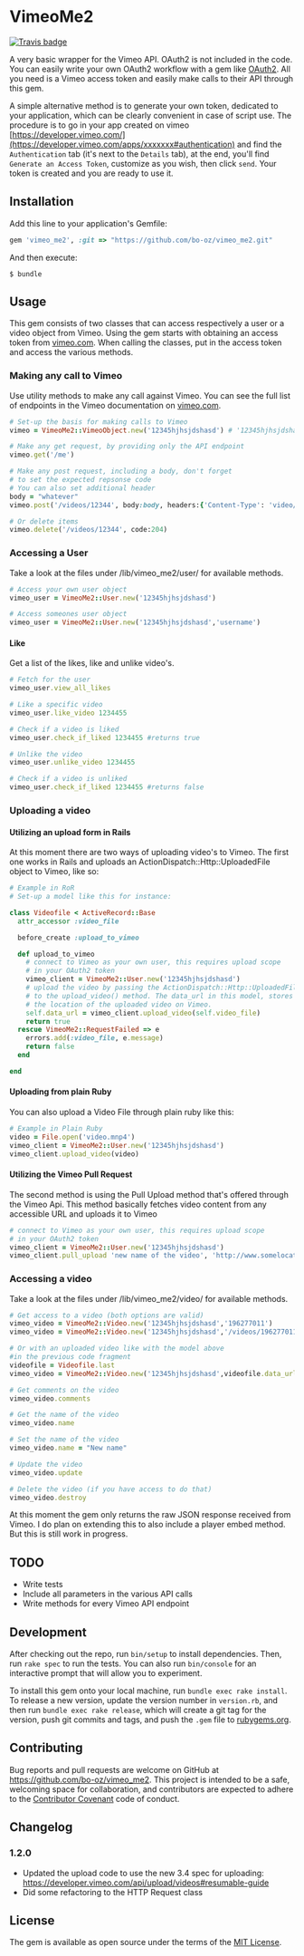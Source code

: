 # VimeoMe2

[![Travis badge](https://travis-ci.org/bo-oz/vimeo_me2.svg?branch=master)](https://travis-ci.org/bo-oz/vimeo_me2)

A very basic wrapper for the Vimeo API. OAuth2 is not included in the code. You can easily write your own OAuth2 workflow with a gem like [OAuth2](https://github.com/intridea/oauth2). All you need is a Vimeo access token and easily make calls to their API through this gem.

A simple alternative method is to generate your own token, dedicated to your application, which can be clearly convenient in case of script use.
The procedure is to go in your app created on vimeo [https://developer.vimeo.com/](https://developer.vimeo.com/apps/xxxxxxx#authentication) and find the `Authentication` tab (it's next to the `Details` tab),
at the end, you'll find `Generate an Access Token`, customize as you wish, then click `send`. Your token is created and you are ready to use it.

## Installation

Add this line to your application's Gemfile:

```ruby
gem 'vimeo_me2', :git => "https://github.com/bo-oz/vimeo_me2.git"
```

And then execute:

    $ bundle


## Usage

This gem consists of two classes that can access respectively a user or a video object from Vimeo. Using the gem starts with obtaining an access token from [vimeo.com](https://developer.vimeo.com). When calling the classes, put in the access token and access the various methods.

### Making any call to Vimeo
Use utility methods to make any call against Vimeo. You can see the full list of endpoints in the Vimeo documentation on [vimeo.com](https://developer.vimeo.com).

```ruby
# Set-up the basis for making calls to Vimeo
vimeo = VimeoMe2::VimeoObject.new('12345hjhsjdshasd') # '12345hjhsjdshasd' must be replace by a valid token

# Make any get request, by providing only the API endpoint
vimeo.get('/me')

# Make any post request, including a body, don't forget
# to set the expected repsonse code
# You can also set additional header
body = "whatever"
vimeo.post('/videos/12344', body:body, headers:{'Content-Type': 'video/mp4'}, code:201)

# Or delete items
vimeo.delete('/videos/12344', code:204)

```

### Accessing a User
Take a look at the files under /lib/vimeo_me2/user/ for available methods.

```ruby
# Access your own user object
vimeo_user = VimeoMe2::User.new('12345hjhsjdshasd')

# Access someones user object
vimeo_user = VimeoMe2::User.new('12345hjhsjdshasd','username')
```

#### Like
Get a list of the likes, like and unlike video's.

```ruby
# Fetch for the user
vimeo_user.view_all_likes

# Like a specific video
vimeo_user.like_video 1234455

# Check if a video is liked
vimeo_user.check_if_liked 1234455 #returns true

# Unlike the video
vimeo_user.unlike_video 1234455

# Check if a video is unliked
vimeo_user.check_if_liked 1234455 #returns false

```
### Uploading a video
#### Utilizing an upload form in Rails
At this moment there are two ways of uploading video's to Vimeo. The first one works in Rails and uploads an ActionDispatch::Http::UploadedFile object to Vimeo, like so:

```ruby
# Example in RoR
# Set-up a model like this for instance:

class Videofile < ActiveRecord::Base
  attr_accessor :video_file

  before_create :upload_to_vimeo

  def upload_to_vimeo
    # connect to Vimeo as your own user, this requires upload scope
    # in your OAuth2 token
    vimeo_client = VimeoMe2::User.new('12345hjhsjdshasd')
    # upload the video by passing the ActionDispatch::Http::UploadedFile
    # to the upload_video() method. The data_url in this model, stores
    # the location of the uploaded video on Vimeo.
    self.data_url = vimeo_client.upload_video(self.video_file)
    return true
  rescue VimeoMe2::RequestFailed => e
    errors.add(:video_file, e.message)
    return false
  end

end
```
#### Uploading from plain Ruby
You can also upload a Video File through plain ruby like this:

```ruby
# Example in Plain Ruby
video = File.open('video.mnp4')
vimeo_client = VimeoMe2::User.new('12345hjhsjdshasd')
vimeo_client.upload_video(video)


```
#### Utilizing the Vimeo Pull Request
The second method is using the Pull Upload method that's offered through the Vimeo Api. This method basically fetches video content from any accessible URL and uploads it to Vimeo

```ruby
# connect to Vimeo as your own user, this requires upload scope
# in your OAuth2 token
vimeo_client = VimeoMe2::User.new('12345hjhsjdshasd')
vimeo_client.pull_upload 'new name of the video', 'http://www.somelocation.com/video_content.mp4'
```

### Accessing a video
Take a look at the files under /lib/vimeo_me2/video/ for available methods.

```ruby
# Get access to a video (both options are valid)
vimeo_video = VimeoMe2::Video.new('12345hjhsjdshasd','196277011')
vimeo_video = VimeoMe2::Video.new('12345hjhsjdshasd','/videos/196277011')

# Or with an uploaded video like with the model above
#in the previous code fragment
videofile = Videofile.last
vimeo_video = VimeoMe2::Video.new('12345hjhsjdshasd',videofile.data_url)

# Get comments on the video
vimeo_video.comments

# Get the name of the video
vimeo_video.name

# Set the name of the video
vimeo_video.name = "New name"

# Update the video
vimeo_video.update

# Delete the video (if you have access to do that)
vimeo_video.destroy
```

At this moment the gem only returns the raw JSON response received from Vimeo. I do plan on extending this to also include a player embed method. But this is still work in progress.

## TODO

* Write tests
* Include all parameters in the various API calls
* Write methods for every Vimeo API endpoint

## Development

After checking out the repo, run `bin/setup` to install dependencies. Then, run `rake spec` to run the tests. You can also run `bin/console` for an interactive prompt that will allow you to experiment.

To install this gem onto your local machine, run `bundle exec rake install`. To release a new version, update the version number in `version.rb`, and then run `bundle exec rake release`, which will create a git tag for the version, push git commits and tags, and push the `.gem` file to [rubygems.org](https://rubygems.org).

## Contributing

Bug reports and pull requests are welcome on GitHub at https://github.com/bo-oz/vimeo_me2. This project is intended to be a safe, welcoming space for collaboration, and contributors are expected to adhere to the [Contributor Covenant](http://contributor-covenant.org) code of conduct.

## Changelog

### 1.2.0
* Updated the upload code to use the new 3.4 spec for uploading: https://developer.vimeo.com/api/upload/videos#resumable-guide
* Did some refactoring to the HTTP Request class


## License

The gem is available as open source under the terms of the [MIT License](http://opensource.org/licenses/MIT).
